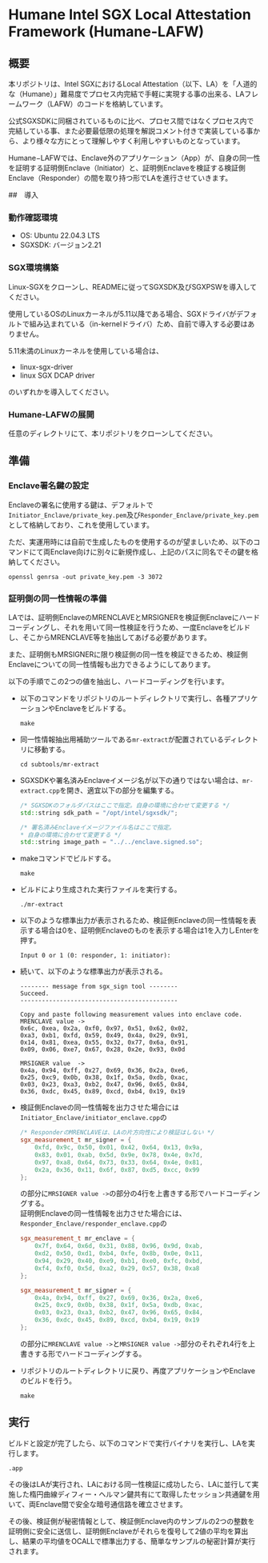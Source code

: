 # Humane Intel SGX Local Attestation Framework (Humane-LAFW)
## 概要
本リポジトリは、Intel SGXにおけるLocal Attestation（以下、LA）を「人道的な（Humane）」難易度でプロセス内完結で手軽に実現する事の出来る、LAフレームワーク（LAFW）のコードを格納しています。

公式SGXSDKに同梱されているものに比べ、プロセス間ではなくプロセス内で完結している事、また必要最低限の処理を解説コメント付きで実装している事から、より様々な方にとって理解しやすく利用しやすいものとなっています。

Humane−LAFWでは、Enclave外のアプリケーション（App）が、自身の同一性を証明する証明側Enclave（Initiator）と、証明側Enclaveを検証する検証側Enclave（Responder）の間を取り持つ形でLAを進行させていきます。

##　導入
### 動作確認環境
* OS: Ubuntu 22.04.3 LTS
* SGXSDK: バージョン2.21

### SGX環境構築
Linux-SGXをクローンし、READMEに従ってSGXSDK及びSGXPSWを導入してください。

使用しているOSのLinuxカーネルが5.11以降である場合、SGXドライバがデフォルトで組み込まれている（in-kernelドライバ）ため、自前で導入する必要はありません。

5.11未満のLinuxカーネルを使用している場合は、

* linux-sgx-driver
* linux SGX DCAP driver

のいずれかを導入してください。

### Humane-LAFWの展開
任意のディレクトリにて、本リポジトリをクローンしてください。

## 準備
### Enclave署名鍵の設定
Enclaveの署名に使用する鍵は、デフォルトで`Initiator_Enclave/private_key.pem`及び`Responder_Enclave/private_key.pem`として格納しており、これを使用しています。

ただ、実運用時には自前で生成したものを使用するのが望ましいため、以下のコマンドにて両Enclave向けに別々に新規作成し、上記のパスに同名でその鍵を格納してください。

```
openssl genrsa -out private_key.pem -3 3072
```

### 証明側の同一性情報の準備
LAでは、証明側EnclaveのMRENCLAVEとMRSIGNERを検証側Enclaveにハードコーディングし、それを用いて同一性検証を行うため、一度Enclaveをビルドし、そこからMRENCLAVE等を抽出してあげる必要があります。  

また、証明側もMRSIGNERに限り検証側の同一性を検証できるため、検証側Enclaveについての同一性情報も出力できるようにしてあります。

以下の手順でこの2つの値を抽出し、ハードコーディングを行います。

* 以下のコマンドをリポジトリのルートディレクトリで実行し、各種アプリケーションやEnclaveをビルドする。
  ```
  make
  ```

* 同一性情報抽出用補助ツールである`mr-extract`が配置されているディレクトリに移動する。
  ```
  cd subtools/mr-extract
  ```
* SGXSDKや署名済みEnclaveイメージ名が以下の通りではない場合は、`mr-extract.cpp`を開き、適宜以下の部分を編集する。

  ``` cpp
  /* SGXSDKのフォルダパスはここで指定。自身の環境に合わせて変更する */
  std::string sdk_path = "/opt/intel/sgxsdk/";

  /* 署名済みEnclaveイメージファイル名はここで指定。
  * 自身の環境に合わせて変更する */
  std::string image_path = "../../enclave.signed.so";
  ```

* makeコマンドでビルドする。
  ```
  make
  ```

* ビルドにより生成された実行ファイルを実行する。
  ```
  ./mr-extract
  ```

* 以下のような標準出力が表示されるため、検証側Enclaveの同一性情報を表示する場合は0を、証明側Enclaveのものを表示する場合は1を入力しEnterを押す。
  ```
  Input 0 or 1 (0: responder, 1: initiator):
  ```

* 続いて、以下のような標準出力が表示される。
  ```
  -------- message from sgx_sign tool --------
  Succeed.
  --------------------------------------------

  Copy and paste following measurement values into enclave code.
  MRENCLAVE value -> 
  0x6c, 0xea, 0x2a, 0xf0, 0x97, 0x51, 0x62, 0x02, 
  0xa3, 0xb1, 0xfd, 0x59, 0x49, 0x4a, 0x29, 0x91, 
  0x14, 0x81, 0xea, 0x55, 0x32, 0x77, 0x6a, 0x91, 
  0x09, 0x06, 0xe7, 0x67, 0x28, 0x2e, 0x93, 0x0d

  MRSIGNER value  -> 
  0x4a, 0x94, 0xff, 0x27, 0x69, 0x36, 0x2a, 0xe6, 
  0x25, 0xc9, 0x0b, 0x38, 0x1f, 0x5a, 0xdb, 0xac, 
  0x03, 0x23, 0xa3, 0xb2, 0x47, 0x96, 0x65, 0x84, 
  0x36, 0xdc, 0x45, 0x89, 0xcd, 0xb4, 0x19, 0x19
  ```

* 検証側Enclaveの同一性情報を出力させた場合には`Initiator_Enclave/initiator_enclave.cpp`の
  ```cpp
  /* ResponderのMRENCLAVEは、LAの片方向性により検証はしない */
  sgx_measurement_t mr_signer = {
      0xfd, 0x9c, 0x50, 0x01, 0x42, 0x64, 0x13, 0x9a, 
      0x83, 0x01, 0xab, 0x5d, 0x9e, 0x78, 0x4e, 0x7d, 
      0x97, 0xa8, 0x64, 0x73, 0x33, 0x64, 0x4e, 0x81, 
      0x2a, 0x36, 0x11, 0x6f, 0x87, 0xd5, 0xcc, 0x99
  };
  ```
  の部分に`MRSIGNER value ->`の部分の4行を上書きする形でハードコーディングする。  
  証明側Enclaveの同一性情報を出力させた場合には、`Responder_Enclave/responder_enclave.cpp`の
  ```cpp
  sgx_measurement_t mr_enclave = {
      0x7f, 0x64, 0x6d, 0x31, 0x88, 0x96, 0x9d, 0xab, 
      0xd2, 0x50, 0xd1, 0xb4, 0xfe, 0x8b, 0x0e, 0x11, 
      0x94, 0x29, 0x40, 0xe9, 0xb1, 0xe0, 0xfc, 0xbd, 
      0xf4, 0xf0, 0x5d, 0xa2, 0x29, 0x57, 0x38, 0xa8
  };

  sgx_measurement_t mr_signer = {
      0x4a, 0x94, 0xff, 0x27, 0x69, 0x36, 0x2a, 0xe6, 
      0x25, 0xc9, 0x0b, 0x38, 0x1f, 0x5a, 0xdb, 0xac, 
      0x03, 0x23, 0xa3, 0xb2, 0x47, 0x96, 0x65, 0x84, 
      0x36, 0xdc, 0x45, 0x89, 0xcd, 0xb4, 0x19, 0x19
  };
  ```
  の部分に`MRENCLAVE value ->`と`MRSIGNER value ->`部分のそれぞれ4行を上書きする形でハードコーディングする。

* リポジトリのルートディレクトリに戻り、再度アプリケーションやEnclaveのビルドを行う。
  ```
  make
  ```

## 実行
ビルドと設定が完了したら、以下のコマンドで実行バイナリを実行し、LAを実行します。

```
.app
```

その後はLAが実行され、LAにおける同一性検証に成功したら、LAに並行して実施した楕円曲線ディフィー・ヘルマン鍵共有にて取得したセッション共通鍵を用いて、両Enclave間で安全な暗号通信路を確立させます。

その後、検証側が秘密情報として、検証側Enclave内のサンプルの2つの整数を証明側に安全に送信し、証明側Enclaveがそれらを復号して2値の平均を算出し、結果の平均値をOCALLで標準出力する、簡単なサンプルの秘密計算が実行されます。